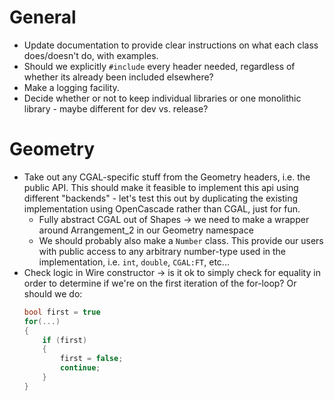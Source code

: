 # General
- Update documentation to provide clear instructions on what each class does/doesn't do,
  with examples.
- Should we explicitly `#include` every header needed, regardless of whether its already
  been included elsewhere?
- Make a logging facility.
- Decide whether or not to keep individual libraries or one monolithic library - maybe
  different for dev vs. release?
# Geometry
- Take out any CGAL-specific stuff from the Geometry headers, i.e. the public API. This
  should make it feasible to implement this api using different "backends" - let's test
  this out by duplicating the existing implementation using OpenCascade rather than CGAL,
  just for fun.
    - Fully abstract CGAL out of Shapes -> we need to make a wrapper around Arrangement_2 in
      our Geometry namespace
    - We should probably also make a `Number` class. This provide our users with public
      access to any arbitrary number-type used in the implementation, i.e. `int`,
      `double`, `CGAL:FT`, etc...
- Check logic in Wire constructor -> is it ok to simply check for equality in order to
  determine if we're on the first iteration of the for-loop? Or should we do:
  ```cpp
  bool first = true
  for(...)
  {
      if (first)
      {
          first = false;
          continue;
      }
  }
  ```
